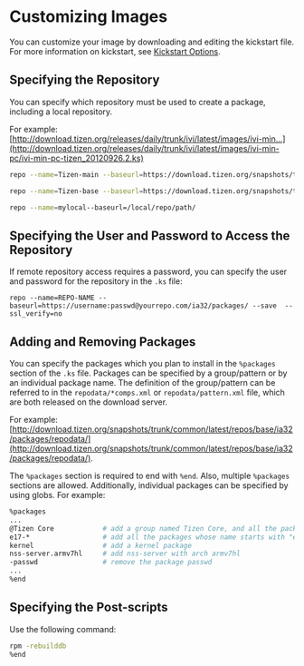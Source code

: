 # Customizing Images

You can customize your image by downloading and editing the kickstart file. For more information on kickstart, see [Kickstart Options](http://fedoraproject.org/wiki/Anaconda/Kickstart).

## Specifying the Repository

You can specify which repository must be used to create a package, including a local repository.

For example: [http://download.tizen.org/releases/daily/trunk/ivi/latest/images/ivi-min...](http://download.tizen.org/releases/daily/trunk/ivi/latest/images/ivi-min-pc/ivi-min-pc-tizen_20120926.2.ks)

```bash
repo --name=Tizen-main --baseurl=https://download.tizen.org/snapshots/trunk/common/@BUILD_ID@/repos/main/armv7l/packages/ --save  --ssl_verify=no

repo --name=Tizen-base --baseurl=https://download.tizen.org/snapshots/trunk/common/@BUILD_ID@/repos/base/armv7l/packages/ --save  --ssl_verify=no

repo --name=mylocal--baseurl=/local/repo/path/
```

## Specifying the User and Password to Access the Repository

If remote repository access requires a password, you can specify the user and password for the repository in the `.ks` file:

```
repo --name=REPO-NAME --baseurl=https://username:passwd@yourrepo.com/ia32/packages/ --save  --ssl_verify=no
```

## Adding and Removing Packages

You can specify the packages which you plan to install in the `%packages` section of the `.ks` file. Packages can be specified by a group/pattern or by an individual package name. The definition of the group/pattern can be referred to in the `repodata/*comps.xml` or `repodata/pattern.xml` file, which are both released on the download server.

For example: [http://download.tizen.org/snapshots/trunk/common/latest/repos/base/ia32/packages/repodata/](http://download.tizen.org/snapshots/trunk/common/latest/repos/base/ia32/packages/repodata/).

The `%packages` section is required to end with `%end`. Also, multiple `%packages` sections are allowed. Additionally, individual packages can be specified by using globs. For example:

```bash
%packages
...
@Tizen Core            # add a group named Tizen Core, and all the packages in this group are added
e17-*                  # add all the packages whose name starts with "e17-"
kernel                 # add a kernel package
nss-server.armv7hl     # add nss-server with arch armv7hl
-passwd                # remove the package passwd
...
%end
```

## Specifying the Post-scripts

Use the following command:

```bash
rpm -rebuilddb
%end
```

